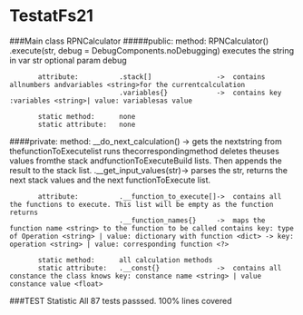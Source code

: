 # TestatFs21
###Main class RPNCalculator
#####public:
           method:              RPNCalculator()
                                .execute(str, debug = DebugComponents.noDebugging)  executes the string in var str optional param debug

           attribute:          .stack[]                ->  contains allnumbers andvariables <string>for the currentcalculation
                               .variables{}            ->  contains key :variables <string>| value: variablesas value

           static method:      none
           static attribute:   none

 ####private:
           method:             __do_next_calculation() ->  gets the nextstring from thefunctionToExecutelist runs thecorrespondingmethod deletes theuses values fromthe stack andfunctionToExecuteBuild lists. Then appends the result to the stack list.
                               .__get_input_values(str)->  parses the str<string>, returns the next stack values and the next functionToExecute list.

           attribute:          .__function_to_execute[]->  contains all the functions to execute. This list will be empty as the function returns
                               .__function_names{}     ->  maps the function name <string> to the function to be called contains key: type of Operation <string> | value: dictionary with function <dict> -> key: operation <string> | value: corresponding function <?>

           static method:      all calculation methods
           static attribute:   .__const{}              ->  contains all constance the class knows key: constance name <string> | value constance value <float>

###TEST Statistic
    All 87 tests passsed.
    100% lines covered
